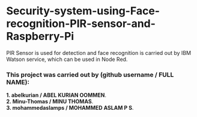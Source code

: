 # Security-system-using-Face-recognition-PIR-sensor-and-Raspberry-Pi
PIR Sensor is used for detection and face recognition is carried out by IBM Watson service, which can be used in Node Red.  

### This project was carried out by (github username / FULL NAME):  
**1. abelkurian / ABEL KURIAN OOMMEN**.  
**2. Minu-Thomas / MINU THOMAS**.  
**3. mohammedaslamps / MOHAMMED ASLAM P S**.

